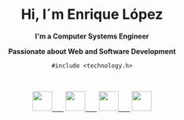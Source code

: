 <h1 align="center"><strong>Hi, I´m Enrique L&oacute;pez</strong></h1>
<p align="center"><strong>I'm a Computer Systems Engineer</strong></p>
<p align="center"><strong>Passionate about Web and Software Development</strong></p>
<p align="center"><code align="center">#include &lt;technology.h&gt;</code><br></p><br>
<p align="center">
  <a target="_blank" href="https://www.facebook.com/LopezTrinidadEnrique"><img src="https://static.xx.fbcdn.net/rsrc.php/yo/r/iRmz9lCMBD2.ico" width="40" height="40">&nbsp;&nbsp;&nbsp;&nbsp;&nbsp;&nbsp;</a>
  <a target="_blank" href="https://www.instagram.com/lopeztrinidadenrique/"><img src="https://www.instagram.com/static/images/ico/favicon.ico/36b3ee2d91ed.ico" width="40" height="40">&nbsp;&nbsp;&nbsp;&nbsp;&nbsp;&nbsp;</a>
  <a target="_blank" href="https://twitter.com/EnriqueLpezTri1"><img src="https://abs.twimg.com/favicons/twitter.ico" width="40" height="40">&nbsp;&nbsp;&nbsp;&nbsp;&nbsp;&nbsp;</a>
  <a target="_blank" href="https://www.linkedin.com/in/enrique-l%C3%B3pez-trinidad-7944121b6/"><img src="https://static-exp1.licdn.com/sc/h/al2o9zrvru7aqj8e1x2rzsrca" width="40" height="40"></a>
<p>
